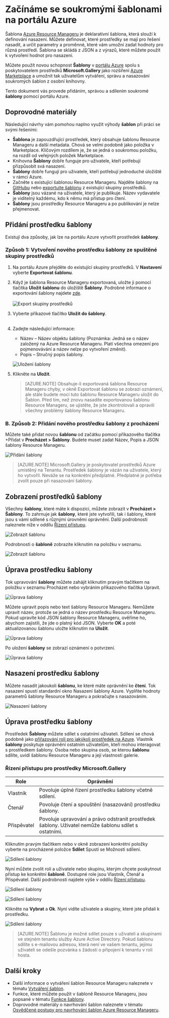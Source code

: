 <properties
   pageTitle="Začínáme se soukromými šablonami | Microsoft Azure"
   description="Přidávejte, spravujte a sdílejte svoje soukromé šablony pomocí portálu Azure, rozhraní příkazového řádku Azure nebo PowerShellu."
   services="marketplace-customer"
   documentationCenter=""
   authors="VybavaRamadoss"
   manager="asimm"
   editor=""
   tags="marketplace, azure-resource-manager"
   keywords=""/>

<tags
   ms.service="marketplace"
   ms.devlang="na"
   ms.topic="get-started-article"
   ms.tgt_pltfrm="na"
   ms.workload="na"
   ms.date="05/18/2016"
   ms.author="vybavar"/>

# Začínáme se soukromými šablonami na portálu Azure

Šablona [Azure Resource Manageru](../resource-group-authoring-templates.md) je deklarativní šablona, která slouží k definování nasazení. Můžete definovat, které prostředky se mají pro řešení nasadit, a určit parametry a proměnné, které vám umožní zadat hodnoty pro různá prostředí. Šablona se skládá z JSON a z výrazů, které můžete použít k vytvoření hodnot pro nasazení.

Můžete použít novou schopnost **Šablony** v [portálu Azure](https://portal.azure.com) spolu s poskytovatelem prostředků **Microsoft.Gallery** jako rozšíření [Azure Marketplace](https://azure.microsoft.com/marketplace/) a umožnit tak uživatelům vytváření, správu a nasazování soukromých šablon z osobní knihovny.

Tento dokument vás provede přidáním, správou a sdílením soukromé **šablony** pomocí portálu Azure.

## Doprovodné materiály

Následující návrhy vám pomohou naplno využít výhody **šablon** při práci se svými řešeními:

- **Šablona** je zapouzdřující prostředek, který obsahuje šablonu Resource Manageru a další metadata. Chová se velmi podobně jako položka v Marketplace. Klíčovým rozdílem je, že se jedná o soukromou položku, na rozdíl od veřejných položek Marketplace.
- Knihovna **Šablony** dobře funguje pro uživatele, kteří potřebují přizpůsobit svá nasazení.
- **Šablony** dobře fungují pro uživatele, kteří potřebují jednoduché úložiště v rámci Azure.
- Začněte s existující šablonou Resource Manageru. Najděte šablony na [GitHubu](https://github.com/Azure/azure-quickstart-templates) nebo [exportujte šablonu](../resource-manager-export-template.md) z existující skupiny prostředků.
- **Šablony** jsou vázané na uživatele, který je publikuje. Název vydavatele je viditelný každému, kdo k němu má přístup pro čtení.
- **Šablony** jsou prostředky Resource Manageru a po publikování je nelze přejmenovat.

## Přidání prostředku šablony

Existují dva způsoby, jak lze na portálu Azure vytvořit prostředek **šablony**.

### Způsob 1: Vytvoření nového prostředku šablony ze spuštěné skupiny prostředků

1. Na portálu Azure přejděte do existující skupiny prostředků. V **Nastavení** vyberte **Exportovat šablonu**.
2. Když je šablona Resource Manageru exportovaná, uložte ji pomocí tlačítka **Uložit šablonu** do úložiště **Šablony**. Podrobné informace o exportování šablony najdete [zde](../resource-manager-export-template.md).
<br /><br />
![Export skupiny prostředků](media/rg-export-portal1.PNG)  <br />

3. Vyberte příkazové tlačítko **Uložit do šablony**.
<br /><br />

4. Zadejte následující informace:

    - Název – Název objektu šablony (Poznámka: Jedná se o název založený na Azure Resource Manageru. Platí všechna omezení pro pojmenovávání a název nelze po vytvoření změnit).
    - Popis – Stručný popis šablony.

    ![Uložení šablony](media/save-template-portal1.PNG)  <br />

5. Klikněte na **Uložit**.

    > [AZURE.NOTE] Obsahuje-li exportovaná šablona Resource Manageru chyby, v okně Exportovat šablonu se zobrazí oznámení, ale stále budete moci tuto šablonu Resource Manageru uložit do Šablon. Před tím, než znovu nasadíte exportovanou šablonu Resource Manageru, se ujistěte, že jste zkontrolovali a opravili všechny problémy šablony Resource Manageru.

### B. Způsob 2: Přidání nového prostředku šablony z procházení

Můžete také přidat novou **šablonu** od začátku pomocí příkazového tlačítka +Přidat v **Procházet > Šablony**. Budete muset zadat Název, Popis a JSON šablony Resource Manageru.

![Přidání šablony](media/add-template-portal1.PNG)  <br />

> [AZURE.NOTE] Microsoft.Gallery je poskytovatel prostředků Azure umístěný na Tenantu. Prostředek šablony je vázán na uživatele, který ho vytvořil. Neváže se na konkrétní předplatné. Předplatné je potřeba zvolit pouze při nasazování šablony.

## Zobrazení prostředků šablony

Všechny **šablony**, které máte k dispozici, můžete zobrazit v **Procházet > Šablony**. To zahrnuje jak **šablony**, které jste vytvořili, tak i šablony, které jsou s vámi sdílené s různými úrovněmi oprávnění. Další podrobnosti naleznete níže v oddílu [Řízení přístupu](#access-control-for-a-tenant-resource-provider).

![Zobrazit šablonu](media/view-template-portal1.PNG)  <br />

Podrobnosti o **šabloně** zobrazíte kliknutím na položku v seznamu.

![Zobrazit šablonu](media/view-template-portal2c.png)  <br />

## Úprava prostředku šablony

Tok upravování **šablony** můžete zahájit kliknutím pravým tlačítkem na položku v seznamu Procházet nebo vybráním příkazového tlačítka Upravit.

![Úprava šablony](media/edit-template-portal1a.PNG)  <br />

Můžete upravit popis nebo text šablony Resource Manageru. Nemůžete upravit název, protože se jedná o název prostředku Resource Manageru. Pokud upravíte kód JSON šablony Resource Manageru, ověříme ho, abychom zajistili, že jde o platný kód JSON. Vyberte **OK** a poté aktualizovanou šablonu uložte kliknutím na **Uložit**.

![Úprava šablony](media/edit-template-portal2a.PNG)  <br />

Po uložení **šablony** se zobrazí oznámení o potvrzení.

![Úprava šablony](media/edit-template-portal3b.png)  <br />

## Nasazení prostředku šablony

Můžete nasadit jakoukoli **šablonu**, ke které máte oprávnění ke **čtení**. Tok nasazení spustí standardní okno Nasazení šablony Azure. Vyplňte hodnoty parametrů šablony Resource Manageru a pokračujte s nasazováním.

![Nasazení šablony](media/deploy-template-portal1b.png)  <br />

## Úprava prostředku šablony

Prostředek **Šablony** můžete sdílet s ostatními uživateli. Sdílení se chová podobně jako [přiřazování rolí pro jakýkoli prostředek na Azure](../active-directory/role-based-access-control-configure.md). Vlastník **šablony** poskytuje oprávnění ostatním uživatelům, kteří mohou interagovat s prostředkem šablony. Osoba nebo skupina osob, se kterou **šablonu** sdílíte, uvidí šablonu Resource Manageru a její vlastnosti galerie.

### Řízení přístupu pro prostředky Microsoft.Gallery

Role | Oprávnění
---|----
Vlastník | Povoluje úplné řízení prostředku šablony včetně sdílení.
Čtenář | Povoluje čtení a spouštění (nasazování) prostředku šablony.
Přispěvatel | Povoluje upravování a právo odstranit prostředek šablony. Uživatel nemůže šablonu sdílet s ostatními.

Kliknutím pravým tlačítkem nebo v okně zobrazení konkrétní položky vyberte na procházené položce **Sdílet** Spustí se Možnosti sdílení.

![Sdílení šablony](media/share-template-portal1a.png)  <br />

 Nyní můžete zvolit roli a uživatele nebo skupinu, kterým chcete poskytnout přístup ke konkrétní **šabloně**. Dostupné role jsou Vlastník, Čtenář a Přispěvatel. Další podrobnosti najdete výše v oddílu [Řízení přístupu](#access-control-for-a-tenant-resource-provider).

![Sdílení šablony](media/share-template-portal2b.png)  <br />

![Sdílení šablony](media/share-template-portal3b.png)  <br />

Klikněte na **Vybrat** a **Ok**. Nyní vidíte uživatele a skupiny, které jste přidali k prostředku.

![Sdílení šablony](media/share-template-portal4b.png)  <br />

> [AZURE.NOTE] Šablonu je možné sdílet pouze s uživateli a skupinami ve stejném tenantu služby Azure Active Directory. Pokud šablonu sdílíte s e-mailovou adresou, která není ve vašem tenantu, jejímu uživateli se odešle pozvánka s žádostí o připojení k tenantu v roli hosta.

## Další kroky

- Další informace o vytváření šablon Resource Manageru naleznete v tématu [Vytváření šablon](../resource-group-authoring-templates.md).
- Funkce, které můžete použít v šabloně Resource Manageru, jsou popsané v tématu [Funkce šablony](../resource-group-template-functions.md).
- Doprovodné materiály o navrhování šablon naleznete v tématu [Osvědčené postupy pro navrhování šablon Azure Resource Manageru](../best-practices-resource-manager-design-templates.md).



<!---HONumber=Aug16_HO4-->


